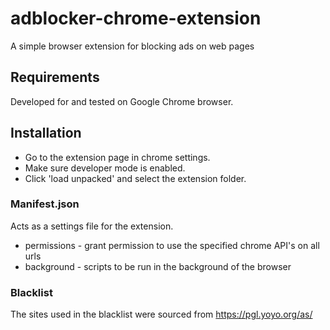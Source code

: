 
# adblocker-chrome-extension

A simple browser extension for blocking ads on web pages

## Requirements

Developed for and tested on Google Chrome browser.

## Installation

- Go to the extension page in chrome settings.
- Make sure developer mode is enabled.
- Click 'load unpacked' and select the extension folder.

### Manifest.json

Acts as a settings file for the extension.
- permissions - grant permission to use the specified chrome API's on all urls
- background - scripts to be run in the background of the browser

### Blacklist

The sites used in the blacklist were sourced from https://pgl.yoyo.org/as/
